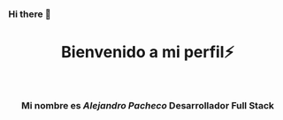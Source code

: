 ### Hi there 👋

<!--
**alejandropmz/alejandropmz** is a ✨ _special_ ✨ repository because its `README.md` (this file) appears on your GitHub profile.

Here are some ideas to get you started:

- 🔭 I’m currently working on ...
- 🌱 I’m currently learning ...
- 👯 I’m looking to collaborate on ...
- 🤔 I’m looking for help with ...
- 💬 Ask me about ...
- 📫 How to reach me: ...
- 😄 Pronouns: ...
- ⚡ Fun fact: ...
-->
<!DOCTYPE html>
<html lang="en">
<head>
    <meta charset="UTF-8">
    <meta http-equiv="X-UA-Compatible" content="IE=edge">
    <meta name="viewport" content="width=device-width, initial-scale=1.0">
    <link rel="stylesheet" href="styles.css">
    <title>Document</title>
</head>
<body>
    <div align="center" class="header">
        <h1 class="text">Bienvenido a mi perfil⚡</h1>
        <br>
        <img id="img" src="https://media.giphy.com/media/Is1O1TWV0LEJi/giphy.gif" alt="">
        <h3>Mi nombre es <i>Alejandro Pacheco</i> Desarrollador Full Stack</h3>
    </div>
</body>
</html>

  
